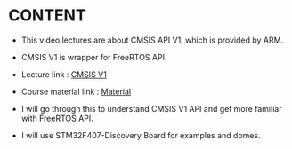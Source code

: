 # CONTENT
- This video lectures are about CMSIS API V1, which is provided by ARM. 
- CMSIS V1 is wrapper for FreeRTOS API. 
- Lecture link : [CMSIS V1](https://www.st.com/content/st_com/en/support/learning/stm32-education/stm32-moocs/FreeRTOS_on_STM32_MOOC.html)

- Course material link : [Material](https://drive.google.com/drive/folders/1vj2MYBeFF7nZz2WIb9_njcO7tiFsoqsg) 

- I will go through this to understand CMSIS V1 API and get more familiar with FreeRTOS API.

- I will use STM32F407-Discovery Board for examples and domes.